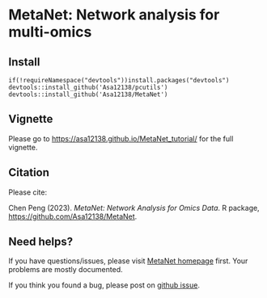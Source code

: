 # MetaNet: Network analysis for multi-omics

## Install

```         
if(!requireNamespace("devtools"))install.packages("devtools")
devtools::install_github('Asa12138/pcutils')
devtools::install_github('Asa12138/MetaNet')
```

## Vignette

Please go to <https://asa12138.github.io/MetaNet_tutorial/> for the full vignette.

## Citation

Please cite:

Chen Peng (2023). *MetaNet: Network Analysis for Omics Data*. R package, <https://github.com/Asa12138/MetaNet>.

## Need helps?

If you have questions/issues, please visit [MetaNet homepage](https://github.com/Asa12138/MetaNet) first. Your problems are mostly documented.

If you think you found a bug, please post on [github issue](https://github.com/Asa12138/MetaNet/issues).
